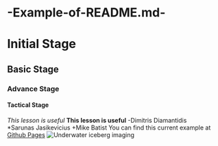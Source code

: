 # -Example-of-README.md-
# Initial Stage
## Basic Stage
### Advance Stage
#### Tactical Stage 
*This lesson is useful*
**This lesson is useful**
-Dimitris Diamantidis    
*Sarunas Jasikevicius
+Mike Batist
You can find this current example at [Github Pages](https://github.com/MANOUSOS340/-Example-of-README.md-/edit/main/README.md)
![Underwater iceberg imaging](https://www.dreamstime.com/stock-photo-iceberg-underwater-view-taken-greenland-image61080869)
